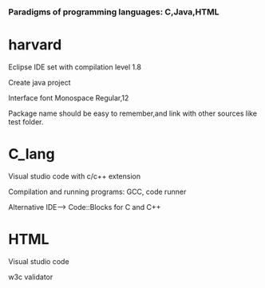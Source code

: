 ### Paradigms of programming languages: C,Java,HTML

# harvard

Eclipse IDE set with compilation level 1.8 

Create java project

Interface font Monospace Regular,12  

Package name should be easy to remember,and link with other sources like test folder. 

# C_lang

Visual studio code with c/c++ extension 

Compilation and running programs: GCC, code runner 

Alternative IDE--> Code::Blocks for C and C++  

# HTML

Visual studio code 

w3c validator
